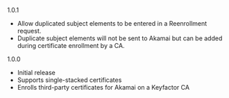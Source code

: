 1.0.1
- Allow duplicated subject elements to be entered in a Reenrollment request.
- Duplicate subject elements will not be sent to Akamai but can be added during certificate enrollment by a CA.

1.0.0
- Initial release
- Supports single-stacked certificates
- Enrolls third-party certificates for Akamai on a Keyfactor CA
